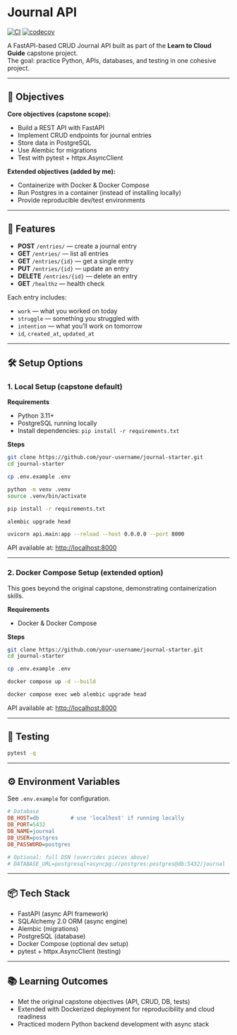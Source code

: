 # Journal API

[![CI](https://github.com/cfergile/journal-starter/actions/workflows/ci.yml/badge.svg)](https://github.com/cfergile/journal-starter/actions/workflows/ci.yml)
[![codecov](https://codecov.io/gh/your-username/journal-starter/branch/main/graph/badge.svg)](https://codecov.io/gh/your-username/journal-starter)

A FastAPI-based CRUD Journal API built as part of the **Learn to Cloud Guide** capstone project.  
The goal: practice Python, APIs, databases, and testing in one cohesive project.

---

## 🎯 Objectives

**Core objectives (capstone scope):**
- Build a REST API with FastAPI  
- Implement CRUD endpoints for journal entries  
- Store data in PostgreSQL  
- Use Alembic for migrations  
- Test with pytest + httpx.AsyncClient  

**Extended objectives (added by me):**
- Containerize with Docker & Docker Compose  
- Run Postgres in a container (instead of installing locally)  
- Provide reproducible dev/test environments  

---

## 🚀 Features

- **POST** `/entries/` — create a journal entry  
- **GET** `/entries/` — list all entries  
- **GET** `/entries/{id}` — get a single entry  
- **PUT** `/entries/{id}` — update an entry  
- **DELETE** `/entries/{id}` — delete an entry  
- **GET** `/healthz` — health check  

Each entry includes:
- `work` — what you worked on today  
- `struggle` — something you struggled with  
- `intention` — what you’ll work on tomorrow  
- `id`, `created_at`, `updated_at`  

---

## 🛠 Setup Options

### 1. Local Setup (capstone default)

**Requirements**
- Python 3.11+  
- PostgreSQL running locally  
- Install dependencies: `pip install -r requirements.txt`

**Steps**
```bash
git clone https://github.com/your-username/journal-starter.git
cd journal-starter

cp .env.example .env

python -m venv .venv
source .venv/bin/activate

pip install -r requirements.txt

alembic upgrade head

uvicorn api.main:app --reload --host 0.0.0.0 --port 8000
```

API available at: [http://localhost:8000](http://localhost:8000)

---

### 2. Docker Compose Setup (extended option)

This goes beyond the original capstone, demonstrating containerization skills.

**Requirements**
- Docker & Docker Compose

**Steps**
```bash
git clone https://github.com/your-username/journal-starter.git
cd journal-starter

cp .env.example .env

docker compose up -d --build

docker compose exec web alembic upgrade head
```

API available at: [http://localhost:8000](http://localhost:8000)

---

## 🧪 Testing

```bash
pytest -q
```

---

## ⚙️ Environment Variables

See `.env.example` for configuration.

```ini
# Database
DB_HOST=db          # use 'localhost' if running locally
DB_PORT=5432
DB_NAME=journal
DB_USER=postgres
DB_PASSWORD=postgres

# Optional: full DSN (overrides pieces above)
# DATABASE_URL=postgresql+asyncpg://postgres:postgres@db:5432/journal
```

---

## 📦 Tech Stack

- FastAPI (async API framework)  
- SQLAlchemy 2.0 ORM (async engine)  
- Alembic (migrations)  
- PostgreSQL (database)  
- Docker Compose (optional dev setup)  
- pytest + httpx.AsyncClient (testing)  

---

## 📚 Learning Outcomes

- Met the original capstone objectives (API, CRUD, DB, tests)  
- Extended with Dockerized deployment for reproducibility and cloud readiness  
- Practiced modern Python backend development with async stack  
